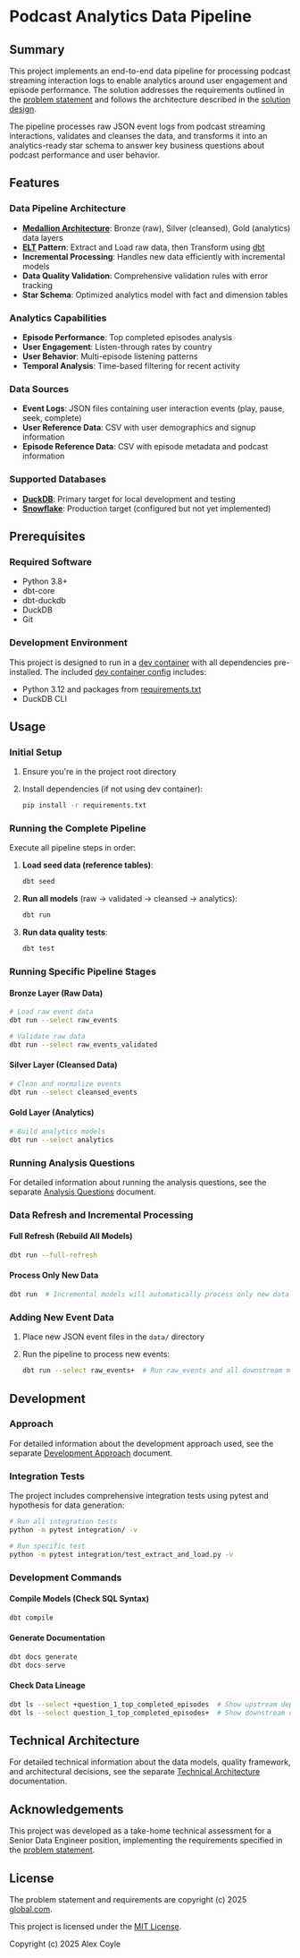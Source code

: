 # Podcast Analytics Data Pipeline

## Summary

This project implements an end-to-end data pipeline for processing podcast streaming interaction logs to enable analytics around user engagement and episode performance. The solution addresses the requirements outlined in the [problem statement](.github/instructions/problem_statement_and_requirements.instructions.md) and follows the architecture described in the [solution design](.github/instructions/solution_design.instructions.md).

The pipeline processes raw JSON event logs from podcast streaming interactions, validates and cleanses the data, and transforms it into an analytics-ready star schema to answer key business questions about podcast performance and user behavior.

## Features

### Data Pipeline Architecture
- **[Medallion Architecture](https://www.databricks.com/glossary/medallion-architecture)**: Bronze (raw), Silver (cleansed), Gold (analytics) data layers
- **[ELT](https://wikipedia.org/wiki/Extract,_load,_transform) Pattern**: Extract and Load raw data, then Transform using [dbt](https://www.getdbt.com)
- **Incremental Processing**: Handles new data efficiently with incremental models
- **Data Quality Validation**: Comprehensive validation rules with error tracking
- **Star Schema**: Optimized analytics model with fact and dimension tables

### Analytics Capabilities
- **Episode Performance**: Top completed episodes analysis
- **User Engagement**: Listen-through rates by country
- **User Behavior**: Multi-episode listening patterns
- **Temporal Analysis**: Time-based filtering for recent activity

### Data Sources
- **Event Logs**: JSON files containing user interaction events (play, pause, seek, complete)
- **User Reference Data**: CSV with user demographics and signup information
- **Episode Reference Data**: CSV with episode metadata and podcast information

### Supported Databases
- **[DuckDB](https://duckdb.org)**: Primary target for local development and testing
- **[Snowflake](https://www.snowflake.com)**: Production target (configured but not yet implemented)

## Prerequisites

### Required Software
- Python 3.8+
- dbt-core
- dbt-duckdb
- DuckDB
- Git

### Development Environment
This project is designed to run in a [dev container](https://containers.dev) with all dependencies pre-installed. The included [dev container config](.devcontainer/devcontainer.json) includes:
- Python 3.12 and packages from [requirements.txt](requirements.txt)
- DuckDB CLI

## Usage

### Initial Setup
1. Ensure you're in the project root directory
2. Install dependencies (if not using dev container):

   ```bash
   pip install -r requirements.txt
   ```

### Running the Complete Pipeline
Execute all pipeline steps in order:

1. **Load seed data (reference tables)**:
   ```bash
   dbt seed
   ```

2. **Run all models** (raw → validated → cleansed → analytics):
   ```bash
   dbt run
   ```

3. **Run data quality tests**:
   ```bash
   dbt test
   ```

### Running Specific Pipeline Stages

#### Bronze Layer (Raw Data)
```bash
# Load raw event data
dbt run --select raw_events

# Validate raw data
dbt run --select raw_events_validated
```

#### Silver Layer (Cleansed Data)
```bash
# Clean and normalize events
dbt run --select cleansed_events
```

#### Gold Layer (Analytics)
```bash
# Build analytics models
dbt run --select analytics
```

### Running Analysis Questions

For detailed information about running the analysis questions, see the separate [Analysis Questions](docs/analysis-questions.md) document.

### Data Refresh and Incremental Processing

#### Full Refresh (Rebuild All Models)
```bash
dbt run --full-refresh
```

#### Process Only New Data
```bash
dbt run  # Incremental models will automatically process only new data
```

### Adding New Event Data
1. Place new JSON event files in the `data/` directory
2. Run the pipeline to process new events:

   ```bash
   dbt run --select raw_events+  # Run raw_events and all downstream models
   ```

## Development

### Approach

For detailed information about the development approach used, see the separate [Development Approach](docs/development-approach.md) document.

### Integration Tests
The project includes comprehensive integration tests using pytest and hypothesis for data generation:

```bash
# Run all integration tests
python -m pytest integration/ -v

# Run specific test
python -m pytest integration/test_extract_and_load.py -v
```

### Development Commands

#### Compile Models (Check SQL Syntax)
```bash
dbt compile
```

#### Generate Documentation
```bash
dbt docs generate
dbt docs serve
```

#### Check Data Lineage
```bash
dbt ls --select +question_1_top_completed_episodes  # Show upstream dependencies
dbt ls --select question_1_top_completed_episodes+  # Show downstream dependencies
```

## Technical Architecture

For detailed technical information about the data models, quality framework, and architectural decisions, see the separate [Technical Architecture](docs/technical-architecture.md) documentation.

## Acknowledgements

This project was developed as a take-home technical assessment for a Senior Data Engineer position, implementing the requirements specified in the [problem statement](.github/instructions/problem_statement_and_requirements.instructions.md).

## License

The problem statement and requirements are copyright (c) 2025 [global.com](https://global.com).

This project is licensed under the [MIT License](LICENSE).

Copyright (c) 2025 Alex Coyle
